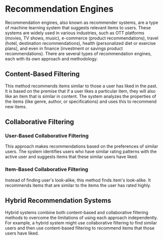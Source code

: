 # Recommendation Engines

Recommendation engines, also known as recommender systems, are a type of machine learning system that suggests relevant items to users. These systems are widely used in various industries, such as OTT platforms (movies, TV shows, music), e-commerce (product recommendations), travel (hotel, destination recommendations), health (personalized diet or exercise plans), and even in finance (investment or savings product recommendations). There are several types of recommendation engines, each with its own approach and methodology.

## Content-Based Filtering

This method recommends items similar to those a user has liked in the past. It is based on the premise that if a user likes a particular item, they will also like an item that is similar in content. The system analyzes the properties of the items (like genre, author, or specifications) and uses this to recommend new items.

## Collaborative Filtering

### User-Based Collaborative Filtering

This approach makes recommendations based on the preferences of similar users. The system identifies users who have similar rating patterns with the active user and suggests items that these similar users have liked.

### Item-Based Collaborative Filtering

Instead of finding user's look-alike, this method finds item's look-alike. It recommends items that are similar to the items the user has rated highly.

## Hybrid Recommendation Systems

Hybrid systems combine both content-based and collaborative filtering methods to overcome the limitations of using each approach independently. For example, a hybrid system might use collaborative filtering to find similar users and then use content-based filtering to recommend items that those users have liked.
